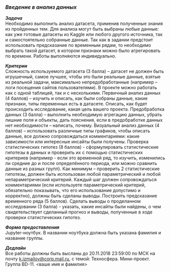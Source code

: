 ### ***Введение в анализ данных***  

***Задача***  
Необходимо выполнить анализ датасета, применив полученные знания из пройденных тем. Для анализа могут быть выбраны любые данные: как уже готовые датасеты из Kaggle или любого другого источника, так и самостоятельно собранные данные. Так как в задании предстоит использовать предсказание по временным рядам, то необходимо выбрать такой датасет, в котором признаки можно было агрегировать по времени. Работы выполняются индивидуально.

***Критерии***  
Сложность используемого датасета (3 балла) – датасет не должен быть игрушечный, самое лучшее, чтобы это были реальные данные, взятые из реальной задачи, максимально непредобработанные (например – логи посещения сайтов пользователями). В проекте можно работать как с одной таблицей, так и с несколькими.
Первичный анализ данных (4 баллов) – изучить и описать, как были собраны данные, какие признаки, типы переменных есть в датасете. Описать, как будет происходить исследование, какая цель вашего проекта.
Предобработка данных (3 балла) – выполнить необходимую агрегацию данных, убрать лишние поля и объекты, дать пояснения, если в предобработке данных нет необходимости – написать, почему.
Визуальный анализ данных (4 баллов) – использовать различные типы графиков, чтобы описать данные, все должно сопровождаться комментариями: какие зависимости или интересные инсайты были получены.
Проверка статистических гипотез (8 баллов) - сформулировать статистические гипотезы в данных и проверить их с помощью статистических критериев (например - если это временной ряд, то изучить, изменились ли средние до и после определённого периода, или можно сравнить данные из разных групп). Как минимум – проверить 2 статистические гипотезы, должен быть использован любой параметрический и любой непараметрический критерий. Каждый шаг должен сопровождаться комментариями (если используете параметрический критерий, обязательно показывать, что его использование допустимо и корректно), должны быть сделаны выводы.
Построить предсказание временного ряда (5 баллов).
Сделать выводы о проделанном исследовании (3 балла) - указать, какие инсайты были найдены, о чем свидетельствует сделанный прогноз и выводы, полученные в ходе проверки статистических гипотез.

***Форма предоставления***  
Jupyter-ноутбук. В названии ноутбука должна быть указана фамилия и название группы.

***Дедлайн***  
Все работы должны быть высланы до 20.11.2018 23:59:00 по МСК на почту k.izmailov@corp.mail.ru, c темой: Техносфера. Мини-проект. Группа BD-11. <ваше имя и фамилия>
